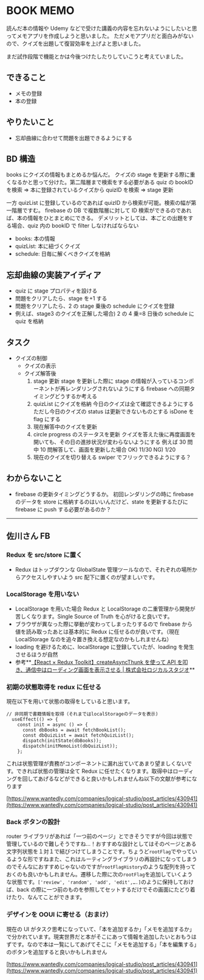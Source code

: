 # BOOK MEMO

読んだ本の情報や Udemy などで受けた講義の内容を忘れないようにしたいと思ってメモアプリを作成しようと思いました。
ただメモアプリだと面白みがないので、クイズを出題して復習効率を上げよと思いました。

まだ試作段階で機能とかは今後つけたしたりしていこうと考えていました。

## できること

- メモの登録
- 本の登録

## やりたいこと

- 忘却曲線に合わせて問題を出題できるようにする

## BD 構造

books にクイズの情報もまとめるか悩んだ。
クイズの stage を更新する際に重くなるかと思って分けた。第二階層まで検索をする必要がある
quiz の bookID を検索 => 本に登録されているクイズから quizID を検索 => stage 更新

一方 quizList に登録しているのであれば quizID から検索が可能。検索の幅が第一階層ですむ。
firebase の DB で複数階層に対して ID 検索ができるのであれば、本の情報をひとまとめにできる。
デメリットとしては、本ごとの出題をする場合、quiz 内の bookID で filter しなければならない

- books: 本の情報
- quizList: 本に紐づくクイズ
- schedule: 日毎に解くべきクイズを格納

## 忘却曲線の実装アイディア

- quiz に stage プロパティを設ける
- 問題をクリアしたら、stage を+1 する
- 問題をクリアしたら、2 の stage 乗後の schedule にクイズを登録
- 例えば、stage3 のクイズを正解した場合) 2 の 4 乗=8 日後の schedule に quiz を格納

## タスク

- クイズの制御
  - クイズの表示
  - クイズ解答後
    1. stage 更新
       stage を更新した際に stage の情報が入っているコンポーネントが再レンダリングされないようにする
       firebase への同期タイミングどうするか考える
    2. quizList にクイズを格納
       今日のクイズは全て確認できるようにする
       ただし今日のクイズの status は更新できないものとする
       isDone を flag にする
    3. 現在解答中のクイズを更新
    4. circle progress のステータスを更新
       クイズを答えた後に再度画面を開いても、その日の進捗状況が変わらないようにする
       例えば 30 問中 10 問解答して、画面を更新した場合
       OK) 11/30
       NG) 1/20
    5. 現在のクイズを切り替える
       swiper でフリックできるようにする？

## わからないこと

- firebase の更新タイミングどうするか。
  初回レンダリングの時に firebase のデータを store に格納するのはいいんだけど、state を更新するたびに firebase に push する必要があるのか？

<hr>

## 佐川さん FB

### Redux を src/store に置く

- Redux はトップダウンな GlobalState 管理ツールなので、それぞれの場所からアクセスしやすいよう src 配下に置くのが望ましいです。

### LocalStorage を用いない

- LocalStorage を用いた場合 Redux と LocalStorage の二重管理から開発が苦しくなります。Single Source of Truth を心がけると良いです。
- ブラウザが異なった際に挙動が変わってしまったりするので firebase から値を読み取ったあとは基本的に Redux に任せるのが良いです。（現在 LocalStorage なのを追々置き換える想定なのかもしれませんね）
- loading を避けるために、localStorage に登録していたが、loading を発生させるほうが自然
- 参考**[【React × Redux Toolkit】createAsyncThunk を使って API を叩き、通信中はローディング画面を表示させる | 株式会社ロジカルスタジオ](https://www.wantedly.com/companies/logical-studio/post_articles/430941)**

### 初期の状態取得を redux に任せる

現在以下を用いて状態の取得をしていると思います。

```
// 非同期で書籍情報を取得（それまではlocalStorageのデータを表示)
  useEffect(() => {
    const init = async () => {
      const dbBooks = await fetchBookList();
      const dbQuizList = await fetchQuizList();
      dispatch(initState(dbBooks));
      dispatch(initMemoList(dbQuizList));
    };
```

これは状態管理が責務がコンポーネントに漏れ出ていてあまり望ましくないです。できれば状態の管理は全て Redux に任せたくなります。取得中はローディングを回してあげるなどができると良いかもしれませんね以下の文献が参考になります

[https://www.wantedly.com/companies/logical-studio/post_articles/430941](https://www.wantedly.com/companies/logical-studio/post_articles/430941)

### Back ボタンの設計

router ライブラリがあれば「一つ前のページ」とできそうですが今回は状態で管理しているので難しそうですね…！おすすめな設計としてはそのページとある文字列状態を１対１で結びつけてしまうことです。ちょうど`rootFlag`でやっているような形ですねまた、これはルーティングライブラリの再設計になってしまうのでそんなにおすすめじゃないのですが`rootFlagHistory`のような配列を持っておくのも良いかもしれません。遷移した際に次の`rootFlag`を追加していくような状態です。`['review', 'random', 'add', 'edit',….]`のように保持しておけば、back の際に一つ前のものを参照してセットするだけでその画面にたどり着けたり、なんてことができます。

### デザインを OOUI に寄せる（おまけ）

現在の UI がタスク思考になっていて、「本を追加するか」「メモを追加するか」で分かれています。現実世界だと本がそこにあって情報を追加したいとおもうはずです。なので本は一覧にしてあげてそこに「メモを追加する」「本を編集する」のボタンを追加すると良いかもしれません

[https://www.wantedly.com/companies/logical-studio/post_articles/430941](https://www.wantedly.com/companies/logical-studio/post_articles/430941)
